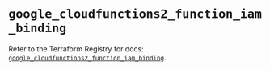 # `google_cloudfunctions2_function_iam_binding`

Refer to the Terraform Registry for docs: [`google_cloudfunctions2_function_iam_binding`](https://registry.terraform.io/providers/hashicorp/google-beta/6.18.0/docs/resources/google_cloudfunctions2_function_iam_binding).

